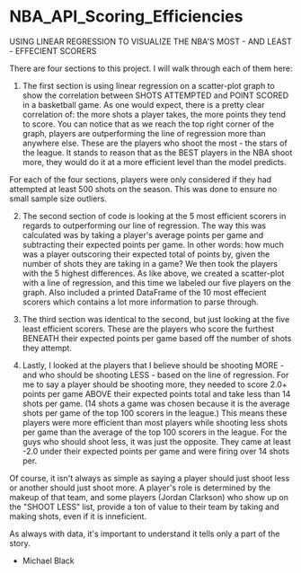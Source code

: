 # NBA_API_Scoring_Efficiencies

USING LINEAR REGRESSION TO VISUALIZE THE NBA'S MOST - AND LEAST - EFFECIENT SCORERS

There are four sections to this project.  I will walk through each of them here:

1) The first section is using linear regression on a scatter-plot graph to show the correlation between SHOTS ATTEMPTED and POINT SCORED in a basketball game.  As one would expect, there is a pretty clear correlation of: the more shots a player takes, the more points they tend to score.  You can notice that as we reach the top right corner of the graph, players are outperforming the line of regression more than anywhere else.  These are the players who shoot the most - the stars of the league.  It stands to reason that as the BEST players in the NBA shoot more, they would do it at a more efficient level than the model predicts.

For each of the four sections, players were only considered if they had attempted at least 500 shots on the season.  This was done to ensure no small sample size outliers.

2) The second section of code is looking at the 5 most efficient scorers in regards to outperforming our line of regression.  The way this was calculated was by taking a player's average points per game and subtracting their expected points per game.  In other words: how much was a player outscoring their expected total of points by, given the number of shots they are taking in a game?  We then took the players with the 5 highest differences.  As like above, we created a scatter-plot with a line of regression, and this time we labeled our five players on the graph.  Also included a printed DataFrame of the 10 most effecient scorers which contains a lot more information to parse through.

3) The third section was identical to the second, but just looking at the five least efficient scorers.  These are the players who score the furthest BENEATH their expected points per game based off the number of shots they attempt.

4) Lastly, I looked at the players that I believe should be shooting MORE - and who should be shooting LESS - based on the line of regression.  For me to say a player should be shooting more, they needed to score 2.0+ points per game ABOVE their expected points total and take less than 14 shots per game.  (14 shots a game was chosen because it is the average shots per game of the top 100 scorers in the league.)  This means these players were more efficient than most players while shooting less shots per game than the average of the top 100 scorers in the league.  For the guys who should shoot less, it was just the opposite.  They came at least -2.0 under their expected points per game and were firing over 14 shots per.

Of course, it isn't always as simple as saying a player should just shoot less or another should just shoot more.  A player's role is determined by the makeup of that team, and some players (Jordan Clarkson) who show up on the "SHOOT LESS" list, provide a ton of value to their team by taking and making shots, even if it is inneficient.  

As always with data, it's important to understand it tells only a part of the story.

- Michael Black

